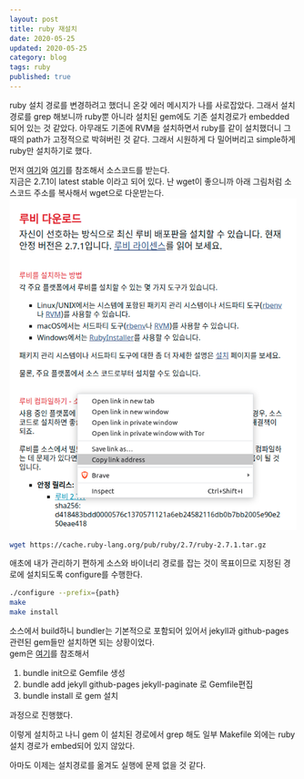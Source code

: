 ```yaml
---
layout: post
title: ruby 재설치
date: 2020-05-25
updated: 2020-05-25
category: blog
tags: ruby
published: true
---
```


ruby 설치 경로를 변경하려고 했더니 온갖 에러 메시지가 나를 사로잡았다.
그래서 설치 경로를 grep 해보니까 ruby뿐 아니라 설치된 gem에도 기존 설치경로가 embedded되어 있는 것 같았다.
아무래도 기존에 RVM을 설치하면서 ruby를 같이 설치했더니 그 때의 path가 고정적으로 박혀버린 것 같다.
그래서 시원하게 다 밀어버리고 simple하게 ruby만 설치하기로 했다.

먼저 [여기][1]와 [여기][2]를 참조해서 소스코드를 받는다.    
지금은 2.7.1이 latest stable 이라고 되어 있다.
난 wget이 좋으니까 아래 그림처럼 소스코드 주소를 복사해서 wget으로 다운받는다.
![소스경로겟](/assets/img/ruby_src_download.png)
```bash
wget https://cache.ruby-lang.org/pub/ruby/2.7/ruby-2.7.1.tar.gz
```

애초에 내가 관리하기 편하게 소스와 바이너리 경로를 잡는 것이 목표이므로 지정된 경로에 설치되도록 configure를 수행한다.
```bash
./configure --prefix={path}
make
make install
```

소스에서 build하니 bundler는 기본적으로 포함되어 있어서 jekyll과 github-pages 관련된 gem들만 설치하면 되는 상황이었다.   
gem은 [여기][3]를 참조해서 
1. bundle init으로 Gemfile 생성
2. bundle add jekyll github-pages jekyll-paginate 로 Gemfile편집
3. bundle install 로 gem 설치   

과정으로 진행했다.

이렇게 설치하고 나니 gem 이 설치된 경로에서 grep 해도 
일부 Makefile 외에는 ruby 설치 경로가 embed되어 있지 않았다.

아마도 이제는 설치경로를 옮겨도 실행에 문제 없을 것 같다.



[1]:https://www.ruby-lang.org/ko/documentation/installation/#building-from-source "ruby homepage 설치 가이드"
[2]:https://www.ruby-lang.org/ko/downloads/ "ruby download page"
[3]:https://jekyllrb-ko.github.io/tutorials/using-jekyll-with-bundler/ "bundler로 jekyll설치"
